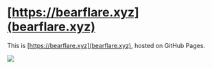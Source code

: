 # [https://bearflare.xyz](bearflare.xyz)
This is [https://bearflare.xyz](bearflare.xyz), hosted on GitHub Pages.

[<img src="http://www.wtfpl.net/wp-content/uploads/2012/12/wtfpl-badge-1.png">](https://github.com/bearflare20/bearflare.xyz/blob/main/LICENSE)
